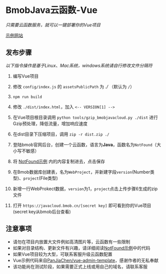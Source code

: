 # BmobJava云函数-Vue

*只需要云函数服务，就可以一键部署你的Vue项目*

[示例网站](//javacloud.bmob.cn/f7693b7e98a35ed6)

## 发布步骤

*以下指令操作是基于Linux、Mac系统，windows系统请自行修改文件分隔符*


1. 编写Vue项目

2. 修改 `config/index.js` 的 `assetsPublicPath` 为 *./* （默认为 `/`）

3. `npm run build`

4. 修改 `./dist/index.html`，加入 `<-- VERSION[1] -->`

5. 在Vue项目根目录调用 `python tools/gzip_bmobjavacloud.py ./dist` 进行Gzip预处理，降低流量，增加响应速度

6. 在dist目录下压缩项目，调用 `zip -r dist.zip ./`

7. 登陆bmob官网后台，创建一个云函数，语言为**Java**，函数名为`NotFound`（大小写不敏感）

8. 将 [NotFound示例](//github.com/bmob/CloudFunction/tree/master/vue/NotFound.java) 内的内容复制进去，点击保存

9. 在Bmob数据库创建表，名为`WebProject`，并新建字段`version`(Number类型)、`project`(File类型)

10. 新增一行WebProkect数据，`version`为1，`project`点击上传步骤6生成的zip文件

11. 打开 `https://javacloud.bmob.cn/[secret key]` 即可看到你的Vue项目(secret key从bmob后台查看)

## 注意事项

- 请勿在项目内放置大文件例如高清图片等，云函数有一些限制
- 如果对目录结构、更新文件有兴趣，请详细阅读[NotFound示例](//github.com/bmob/CloudFunction/tree/master/vue/NotFound.java)中的代码
- 如果Vue项目较为大型，可联系客服升级云函数配置
- Vue示例代码来自[PanJiaChen/vue-admin-template](//github.com/PanJiaChen/vue-admin-template)，感谢作者的无私奉献
- 该功能尚在测试阶段，如果需要正式上线或用自己的域名，请联系客服
